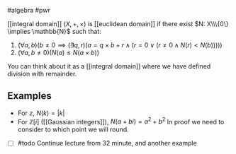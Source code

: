 #algebra  #pwr 

[[integral domain]] $(X, +, \times)$ is [[euclidean domain]] if there exist $N: X\\\{0\} \implies \mathbb{N}$ such that:
1. $(\forall a,b) (b \ne 0 \implies (\exists q,r)(a = q \times b + r \land (r = 0 \lor ( r \ne 0 \land N(r) < N(b)))))$
2. $(\forall a,b \ne 0)(N(a) \le N(a \times b))$

You can think about it as a [[integral domain]] where we have defined division with remainder.

## Examples
- For $\mathbb{z}$, $N(k) = |k|$
- For $\mathbb{Z}[i]$ ([[Gaussian integers]]), $N(a + bi) = a^2 + b^2$
  In proof we need to consider to which point we will round.

- [ ] #todo Continue lecture from 32 minute, and another example
